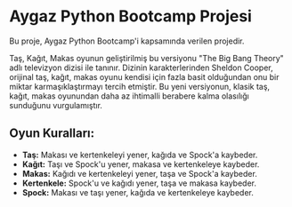 # Aygaz Python Bootcamp Projesi

Bu proje, Aygaz Python Bootcamp'i kapsamında verilen projedir.

Taş, Kağıt, Makas oyunun geliştirilmiş bu versiyonu "The Big Bang Theory" adlı televizyon dizisi ile tanınır.
Dizinin karakterlerinden Sheldon Cooper, orijinal taş, kağıt, makas oyunu kendisi için fazla basit olduğundan onu bir miktar karmaşıklaştırmayı tercih etmiştir. Bu yeni versiyonun, klasik taş, kağıt, makas oyunundan daha az ihtimalli berabere kalma olasılığı sunduğunu vurgulamıştır.

##  Oyun Kuralları:

- **Taş:** Makası ve kertenkeleyi yener, kağıda ve Spock'a kaybeder.
- **Kağıt:** Taşı ve Spock'u yener, makasa ve kertenkeleye kaybeder.
- **Makas:** Kağıdı ve kertenkeleyi yener, taşa ve Spock'a kaybeder.
- **Kertenkele:** Spock'u ve kağıdı yener, taşa ve makasa kaybeder.
- **Spock:** Makası ve taşı yener, kağıda ve kertenkeleye kaybeder.

 


